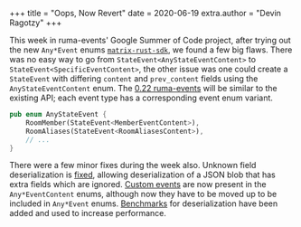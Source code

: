 +++
title = "Oops, Now Revert"
date = 2020-06-19
extra.author = "Devin Ragotzy"
+++

This week in ruma-events' Google Summer of Code project, after trying out the new `Any*Event` enums [`matrix-rust-sdk`](https://github.com/DevinR528/matrix-rust-sdk/pull/2), we found a few big flaws. There was no easy way to go from `StateEvent<AnyStateEventContent>` to `StateEvent<SpecificEventContent>`, the other issue was one could create a `StateEvent` with differing `content` and `prev_content` fields using the `AnyStateEventContent` enum. The [0.22 ruma-events](https://github.com/ruma/ruma/pull/68) will be similar to the existing API; each event type has a corresponding event enum variant.

```rust
pub enum AnyStateEvent {
    RoomMember(StateEvent<MemberEventContent>),
    RoomAliases(StateEvent<RoomAliasesContent>),
    // ...
}
```

There were a few minor fixes during the week also. Unknown field deserialization is [fixed](https://github.com/ruma/ruma/pull/57), allowing deserialization of a JSON blob that has extra fields which are ignored. [Custom events](https://github.com/ruma/ruma/pull/59) are now present in the `Any*EventContent` enums, although now they have to be moved up to be included in `Any*Event` enums. [Benchmarks](https://github.com/ruma/ruma/pull/52) for deserialization have been added and used to increase performance.
